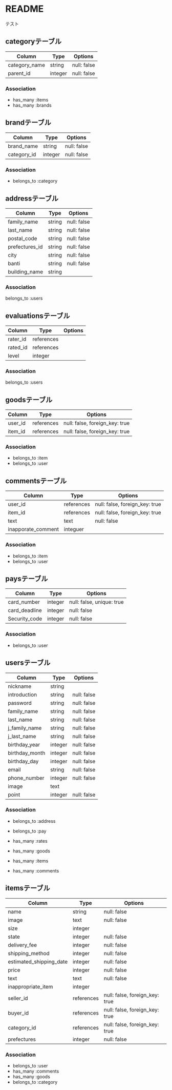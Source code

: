 # README
テスト
## categoryテーブル
|Column|Type|Options|
|------|----|-------|
|category_name|string|null: false|
|parent_id|integer|null: false|

### Association
- has_many :items
- has_many :brands


## brandテーブル
|Column|Type|Options|
|------|----|-------|
|brand_name|string|null: false|
|category_id|integer|null: false|

### Association
- belongs_to :category


## addressテーブル
|Column|Type|Options|
|------|----|-------|
|family_name|string|null: false|
|last_name|string|null: false|
|postal_code|string|null: false|
|prefectures_id|string|null: false|
|city|string|null: false|
|banti|string|null: false| 
|building_name|string|
### Association
belongs_to :users


 ## evaluationsテーブル
|Column|Type|Options|
|------|----|-------|
|rater_id|references|
|rated_id|references|
|level|integer|
### Association
belongs_to :users

## goodsテーブル
|Column|Type|Options|
|------|----|-------|
|user_id|references|null: false, foreign_key: true|
|item_id|references|null: false, foreign_key: true|
### Association
- belongs_to :item
- belongs_to :user

## commentsテーブル
|Column|Type|Options|
|------|----|-------|
|user_id|references|null: false, foreign_key: true|
|item_id|references|null: false, foreign_key: true|
|text|text|null: false|
|inapporate_comment|integuer||

### Association
- belongs_to :item
- belongs_to :user

## paysテーブル
|Column|Type|Options|
|------|----|-------|
|card_number|integer|null: false, unique: true|
|card_deadline|integer|null: false|
|Security_code|integer|null: false|
### Association
- belongs_to :user

## usersテーブル

|Column|Type|Options|
|------|----|-------|
|nickname|string|
|introduction|string|null: false|
|password|string|null: false|
|family_name|string|null: false|
|last_name|string|null: false|
|j_family_name|string|null: false|
|j_last_name|string|null: false|
|birthday_year|integer|null: false|
|birthday_month|integer|null: false|
|birthday_day|integer|null: false|
|email|string|null: false|
|phone_number|integer|null: false|
|image|text|
|point|integer|null: false|

### Association
- belongs_to :address
- belongs_to :pay

- has_many :rates
- has_many :goods
- has_many :items
- has_many :comments


##  itemsテーブル
|Column|Type|Options|
|------|----|-------|
|name|string|null: false|
|image|text|null: false|
|size|integer||
|state|integer|null: false|
|delivery_fee|integer|null: false|
|shipping_method|integer|null: false|
|estimated_shipping_date|integer|null: false|
|price|integer|null: false|
|text|text|null: false|
|inappropriate_item|integer||
|seller_id|references|null: false, foreign_key: true|
|buyer_id|references|null: false, foreign_key: true|
|category_id|references|null: false, foreign_key: true|
|prefectures|integer|null: false|

### Association
- belongs_to :user
- has_many :comments
- has_many :goods
- belongs_to :category
